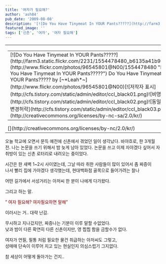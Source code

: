 ```yaml
---
title: '여자가 필요해?'
author: 'ash84'
pub_date: '2009-08-08'
description: '[![Do You Have Tinymeat In YOUR Pants?????](http://farm3.static.flickr.com/2231/1554478480_b6135a41b9.jpg)](http://www.flickr.com/photos/96545801@N00/1554478480 "Do You Have Tinymeat In'
featured_image: ''
tags: ['신촌', '여자', '여자 필요해']
---
```



<table class="flickrImgSearch">  
<tbody>  
<tr>  
<td>  
<table class="flickrImgSearch">  
<tbody>  
<tr>  
<td>[![Do You Have Tinymeat In YOUR Pants?????](http://farm3.static.flickr.com/2231/1554478480_b6135a41b9.jpg)](http://www.flickr.com/photos/96545801@N00/1554478480 "Do You Have Tinymeat In YOUR Pants?????")  
<span>Do You Have Tinymeat In YOUR Pants????? by [~*Leah*~](http://www.flickr.com/photos/96545801@N00)</span>[![저작자 표시](http://cfs.tistory.com/static/admin/editor/ccl_black01.png)![비영리](http://cfs.tistory.com/static/admin/editor/ccl_black02.png)![동일조건 변경허락](http://cfs.tistory.com/static/admin/editor/ccl_black03.png)](http://creativecommons.org/licenses/by-nc-sa/2.0/kr/)</td></tr></tbody></table>  
[](http://creativecommons.org/licenses/by-nc/2.0/kr/)</td></tr></tbody></table>오늘 학교에 오면서 문득 예전에 신촌에서 겪었던 일이 생각났다. 바야흐로, 한 3개월 전. 나는 논문을 쓰기 위해서 밤 늦게 남아 있었다.   
 논문을 쓰고 이제 자야겠다 싶어서 자취방이 있는 신촌 로터리로 내려오는 중이었다.

시간은 한 새벽 1~2시 사이였는데, 그날 따라 취한 사람들이 많이 있어서 좀 짜증이   
 나서 빨리 집에 가야겠다 생각했는데, 현대백화점 골목으로 들어가려는 찰나

어떤 길가에서 서성거리는 아저씨 한 분이 나에게 다가왔다.

그리고 하는 말.

<font color="#840000">” 여자 필요해? 여자필요하면 말해”</font>

이러시는 거.. 대략 난감.

무시하고 지나갔지만, 짜증나는 기분이 이루 말할 수없었다.   
 낮과 밤이 다른 확연히 다른 신촌이지만, 영 찝찝 함을 금할수가 없다.

 여자가 연필, 필통 처럼 필요한 물건 취급하는 아저씨도 그렇고,  
 성매매 단속이 이루어 지고 있는 현실인지 의심스럽기 그지없다.

 참 세상이 어떻게 돌아가는 건지..



